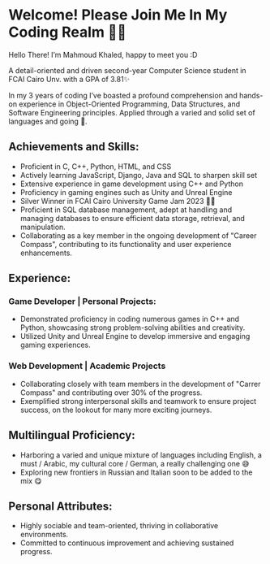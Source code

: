 # Welcome! Please Join Me In My Coding Realm 👨‍💻
Hello There! I’m Mahmoud Khaled, happy to meet you :D

A detail-oriented and driven second-year Computer Science student in FCAI Cairo Unv. with a GPA of 3.81✨

In my 3 years of coding I’ve boasted a profound comprehension and hands-on experience in Object-Oriented Programming, Data Structures, and Software Engineering principles. Applied through a varied and solid set of languages and going 💪.


## Achievements and Skills:		
- Proficient in C, C++, Python, HTML, and CSS
- Actively learning JavaScript, Django, Java and SQL to sharpen skill set
- Extensive experience in game development using C++ and Python
- Proficiency in gaming engines such as Unity and Unreal Engine
- Silver Winner in FCAI Cairo University Game Jam 2023 🎯🥈
- Proficient in SQL database management, adept at handling and managing databases to ensure efficient data storage, retrieval, and manipulation.
- Collaborating as a key member in the ongoing development of "Career Compass", contributing to its functionality and user experience enhancements.
  
## Experience:			
### Game Developer | Personal Projects:	
- Demonstrated proficiency in coding numerous games in C++ and Python, showcasing strong problem-solving abilities and creativity.
- Utilized Unity and Unreal Engine to develop immersive and engaging gaming experiences.	

### Web Development | Academic Projects	
- Collaborating closely with team members in the development of "Carrer Compass" and contributing over 30% of the progress.
- Exemplified strong interpersonal skills and teamwork to ensure project success, on the lookout for many more exciting journeys.

## Multilingual Proficiency:			
- Harboring a varied and unique mixture of languages including English, a must / Arabic, my cultural core / German, a really challenging one 😅
- Exploring new frontiers in Russian and Italian soon to be added to the mix 😋

	
## Personal Attributes:			
- Highly sociable and team-oriented, thriving in collaborative environments.
- Committed to continuous improvement and achieving sustained progress.	


